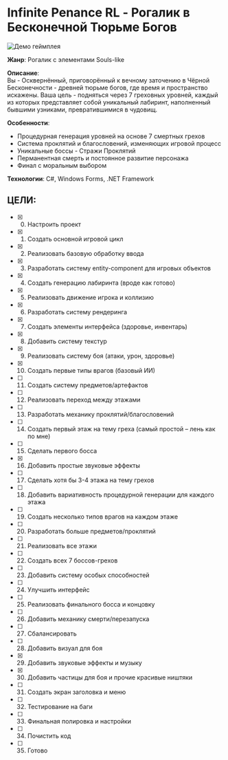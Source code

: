 # Infinite Penance RL - Рогалик в Бесконечной Тюрьме Богов

![Демо геймплея](https://github.com/user-attachments/assets/81094f98-e632-42ef-9481-dd1a0fe20faa)

**Жанр**: Рогалик с элементами Souls-like

**Описание**:  
Вы - Осквернённый, приговорённый к вечному заточению в Чёрной Бесконечности - древней тюрьме богов, где время и пространство искажены. Ваша цель - подняться через 7 греховных уровней, каждый из которых представляет собой уникальный лабиринт, наполненный бывшими узниками, превратившимися в чудовищ.

**Особенности**:
- Процедурная генерация уровней на основе 7 смертных грехов
- Система проклятий и благословений, изменяющих игровой процесс
- Уникальные боссы - Стражи Проклятий
- Перманентная смерть и постоянное развитие персонажа
- Финал с моральным выбором

**Технологии**: C#, Windows Forms, .NET Framework

## ЦЕЛИ:

- [x] 0. Настроить проект
- [x] 1. Создать основной игровой цикл
- [x] 2. Реализовать базовую обработку ввода
- [x] 3. Разработать систему entity-component для игровых объектов
- [x] 4. Создать генерацию лабиринта (вроде как готово)
- [x] 5. Реализовать движение игрока и коллизию
- [x] 6. Разработать систему рендеринга
- [x] 7. Создать элементы интерфейса (здоровье, инвентарь)
- [x] 8. Добавить систему текстур
- [x] 9. Реализовать систему боя (атаки, урон, здоровье)
- [x] 10. Создать первые типы врагов (базовый ИИ)
- [ ] 11. Создать систему предметов/артефактов
- [ ] 12. Реализовать переход между этажами
- [ ] 13. Разработать механику проклятий/благословений
- [ ] 14. Создать первый этаж на тему греха (самый простой – лень как по мне)
- [ ] 15. Сделать первого босса
- [x] 16. Добавить простые звуковые эффекты
- [ ] 17. Сделать хотя бы 3-4 этажа на тему грехов
- [ ] 18. Добавить вариативность процедурной генерации для каждого этажа
- [ ] 19. Создать несколько типов врагов на каждом этаже
- [ ] 20. Разработать больше предметов/проклятий
- [ ] 21. Реализовать все этажи
- [ ] 22. Создать всех 7 боссов-грехов
- [ ] 23. Добавить систему особых способностей
- [ ] 24. Улучшить интерфейс
- [ ] 25. Реализовать финального босса и концовку
- [ ] 26. Добавить механику смерти/перезапуска
- [ ] 27. Сбалансировать
- [ ] 28. Добавить визуал для боя
- [x] 29. Добавить звуковые эффекты и музыку
- [x] 30. Добавить частицы для боя и прочие красивые ништяки
- [ ] 31. Создать экран заголовка и меню
- [ ] 32. Тестирование на баги
- [ ] 33. Финальная полировка и настройки
- [ ] 34. Почистить код
- [ ] 35. Готово
